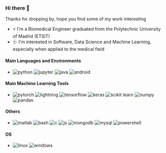 ### Hi there 👋

Thanks for dropping by, hope you find some of my work interesting
- ⚡ I'm a Biomedical Engineer graduated from the Polytechnic University of Madrid (ETSIT)
- 🩺 I'm interested in Software, Data Science and Machine Learning, especially when applied to the medical field

#### Main Languages and Environments
- ![python](https://img.shields.io/badge/Python-black?style=flat&logo=python)
![jupyter](https://img.shields.io/badge/Jupyter-black?style=flat&logo=jupyter)
![java](https://img.shields.io/badge/Java-black?style=flat&logo=openjdk)
![android](https://img.shields.io/badge/Android-black?style=flat&logo=android)
#### Main Machine Learning Tools
- ![pytorch](https://img.shields.io/badge/Pytorch-black?style=flat&logo=pytorch)
![lightning](https://img.shields.io/badge/Lightning-black?style=flat&logo=lightning&logoColor=792EE5)
![tensorflow](https://img.shields.io/badge/Tensorflow-black?style=flat&logo=tensorflow)
![keras](https://img.shields.io/badge/Keras-black?style=flat&logo=keras&logoColor=D00000)
![scikit learn](https://img.shields.io/badge/Scikit_Learn-black?style=flat&logo=scikit-learn)
![numpy](https://img.shields.io/badge/Numpy-black?style&logo=numpy)
![pandas](https://img.shields.io/badge/Pandas-black?style=flat&logo=pandas)
#### Others
- ![matlab](https://img.shields.io/badge/Matlab-black?style=flat&logo=matrix&logoColor=blue)
![bash](https://img.shields.io/badge/Bash-black?style=flat&logo=gnubash&logoColor=white)
![c](https://img.shields.io/badge/C-black?style=flat&logo=c)
![js](https://img.shields.io/badge/Javascript-black?style=flat&logo=javascript)
![mongodb](https://img.shields.io/badge/Mongodb-black?style=flat&logo=mongodb)
![mysql](https://img.shields.io/badge/Mysql-black?style=flat&logo=mysql&logoColor=white)
![powershell](https://img.shields.io/badge/Powershell-black?style=flat&logo=powershell)

#### OS
- ![linux](https://img.shields.io/badge/Linux-black?style&logo=linux)
![windows](https://img.shields.io/badge/Windows-black?style=flat&logo=windows&logoColor=blue)

<!---
Stats
[![](https://komarev.com/ghpvc/?username=pgmesa&style=flat-square&label=Views)
![](https://badges.pufler.dev/visits/pgmesa/pgmesa?color=black&logo=github&style=flat-square)](url)
-->
